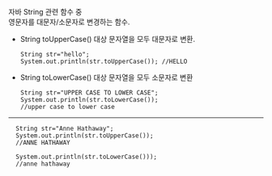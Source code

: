 자바 String 관련 함수 중<br>
영문자를 대문자/소문자로 변경하는 함수.

- String toUpperCase()
대상 문자열을 모두 대문자로 변환.

      String str="hello";
      System.out.println(str.toUpperCase()); //HELLO

- String toLowerCase()
대상 문자열을 모두 소문자로 변환

      String str="UPPER CASE TO LOWER CASE";
      System.out.println(str.toLowerCase());
      //upper case to lower case
      
---
      
      String str="Anne Hathaway";
      System.out.println(str.toUpperCase());
      //ANNE HATHAWAY

      System.out.println(str.toLowerCase()));
      //anne hathaway
